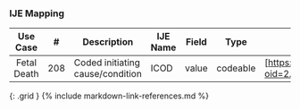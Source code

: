 ### IJE Mapping

| **Use Case** |  **#**   |  **Description**  | **IJE Name**  |  **Field**  |  **Type**  | **Value Set/Comments**  |
| :---------: | --------------- | ------------ | ------------- | ---------- | ---------- | -------------- |
| Fetal Death | 208 | Coded initiating cause/condition | ICOD | value |codeable |[https://phinvads.cdc.gov/vads/ViewValueSet.action?oid=2.16.840.1.114222.4.11.7933] |
{: .grid }
{% include markdown-link-references.md %}
